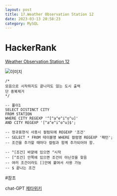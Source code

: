 ```yaml
---
layout: post
title: 17.Weather Observation Station 12
date: 2023-03-13 20:58:23 
category: MySQL
---
```


# HackerRank 
[Weather Observation Station 12](https://www.hackerrank.com/challenges/weather-observation-station-12/problem?isFullScreen=true)    

![이미지](https://s3.amazonaws.com/hr-challenge-images/9336/1449345840-5f0a551030-Station.jpg)  

```MySQL
/*
모음으로 시작하지도 끝나지도 않는 도시 출력
단 중복제거
*/

-- 풀이1
SELECT DISTINCT CITY 
FROM STATION
WHERE CITY REGEXP '^[^a^e^i^o^u]' 
AND CITY REGEXP '[^a^e^i^o^u]$';

-- 정규표현식 사용시 컬럼뒤에 REGEXP '조건'
-- SELECT * FROM 테이블명 WHERE 컬럼명 REGEXP '패턴';
-- 조건을 추가할 때마다 컬럼과 함께 추가되어야 함.

-- ^[조건] 바깥에 있으면 ^시작 
-- [^조건] 안쪽에 있으면 조건이 아닌것을 찾음 
-- 여러 조건이라도 []안에 붙여서 사용 가능  
-- $ 끝나는 조건

``` 
#참조

chat-GPT
[제타위키](https://zetawiki.com/wiki/%EC%A0%95%EA%B7%9C_%ED%91%9C%ED%98%84%EC%8B%9D)